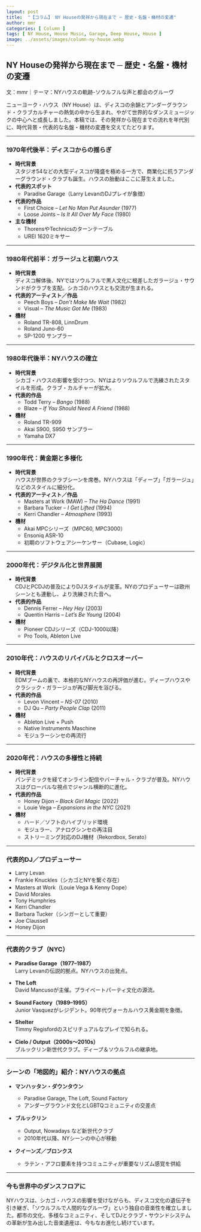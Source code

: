 ```yaml
---
layout: post
title:  "【コラム】 NY Houseの発祥から現在まで ─ 歴史・名盤・機材の変遷"
author: mmr
categories: [ Column ]
tags: [ NY House, House Music, Garage, Deep House, House ]
image: ../assets/images/column-ny-house.webp
---
```


## NY Houseの発祥から現在まで ─ 歴史・名盤・機材の変遷

文：mmr｜テーマ：NYハウスの軌跡-ソウルフルな声と都会のグルーヴ


ニューヨーク・ハウス（NY House）は、ディスコの余韻とアンダーグラウンド・クラブカルチャーの熱気の中から生まれ、やがて世界的なダンスミュージックの中心へと成長しました。本稿では、その発祥から現在までの流れを年代別に、時代背景・代表的な名盤・機材の変遷を交えてたどります。

---


### 1970年代後半：ディスコからの揺らぎ
- **時代背景**  
  スタジオ54などの大型ディスコが隆盛を極める一方で、商業化に抗うアンダーグラウンド・クラブも誕生。ハウスの胎動はここに芽生えました。  
- **代表的スポット**  
  - Paradise Garage（Larry LevanのDJプレイが象徴）  
- **代表的作品**  
  - First Choice – *Let No Man Put Asunder* (1977)  
  - Loose Joints – *Is It All Over My Face* (1980)  
- **主な機材**  
  - ThorensやTechnicsのターンテーブル  
  - UREI 1620ミキサー  

---

### 1980年代前半：ガラージュと初期ハウス
- **時代背景**  
  ディスコ解体後、NYではソウルフルで黒人文化に根差したガラージュ・サウンドがクラブを支配。シカゴのハウスとも交流が生まれる。  
- **代表的アーティスト／作品**  
  - Peech Boys – *Don’t Make Me Wait* (1982)  
  - Visual – *The Music Got Me* (1983)  
- **機材**  
  - Roland TR-808, LinnDrum  
  - Roland Juno-60  
  - SP-1200 サンプラー  

---

### 1980年代後半：NYハウスの確立
- **時代背景**  
  シカゴ・ハウスの影響を受けつつ、NYはよりソウルフルで洗練されたスタイルを形成。クラブ・カルチャーが拡大。  
- **代表的作品**  
  - Todd Terry – *Bango* (1988)  
  - Blaze – *If You Should Need A Friend* (1988)  
- **機材**  
  - Roland TR-909  
  - Akai S900, S950 サンプラー  
  - Yamaha DX7  

---

### 1990年代：黄金期と多様化
- **時代背景**  
  ハウスが世界のクラブシーンを席巻。NYハウスは「ディープ」「ガラージュ」などのスタイルに細分化。  
- **代表的アーティスト／作品**  
  - Masters at Work (MAW) – *The Ha Dance* (1991)  
  - Barbara Tucker – *I Get Lifted* (1994)  
  - Kerri Chandler – *Atmosphere* (1993)  
- **機材**  
  - Akai MPCシリーズ（MPC60, MPC3000）  
  - Ensoniq ASR-10  
  - 初期のソフトウェアシーケンサー（Cubase, Logic）  

---

### 2000年代：デジタル化と世界展開
- **時代背景**  
  CDJとPCDJの普及によりDJスタイルが変革。NYのプロデューサーは欧州シーンとも連動し、より洗練された音へ。  
- **代表的作品**  
  - Dennis Ferrer – *Hey Hey* (2003)  
  - Quentin Harris – *Let’s Be Young* (2004)  
- **機材**  
  - Pioneer CDJシリーズ（CDJ-1000以降）  
  - Pro Tools, Ableton Live  

---

### 2010年代：ハウスのリバイバルとクロスオーバー
- **時代背景**  
  EDMブームの裏で、本格的なNYハウスの再評価が進む。ディープハウスやクラシック・ガラージュが再び脚光を浴びる。  
- **代表的作品**  
  - Levon Vincent – *NS-07* (2010)  
  - DJ Qu – *Party People Clap* (2011)  
- **機材**  
  - Ableton Live + Push  
  - Native Instruments Maschine  
  - モジュラーシンセの再流行  

---

### 2020年代：ハウスの多様性と持続
- **時代背景**  
  パンデミックを経てオンライン配信やバーチャル・クラブが普及。NYハウスはグローバルな視点でジャンル横断的に進化。  
- **代表的作品**  
  - Honey Dijon – *Black Girl Magic* (2022)  
  - Louie Vega – *Expansions in the NYC* (2021)  
- **機材**  
  - ハード／ソフトのハイブリッド環境  
  - モジュラー、アナログシンセの再注目  
  - ストリーミング対応のDJ機材（Rekordbox, Serato）  

---

### 代表的DJ／プロデューサー

- Larry Levan  
- Frankie Knuckles（シカゴとNYを繋ぐ存在）  
- Masters at Work（Louie Vega & Kenny Dope）  
- David Morales  
- Tony Humphries  
- Kerri Chandler  
- Barbara Tucker（シンガーとして重要）  
- Joe Claussell  
- Honey Dijon  

---

### 代表的クラブ（NYC）

- **Paradise Garage（1977–1987）**  
  Larry Levanの伝説的拠点。NYハウスの出発点。  

- **The Loft**  
  David Mancusoが主催。プライベートパーティ文化の源流。  

- **Sound Factory（1989–1995）**  
  Junior Vasquezがレジデント。90年代ヴォーカルハウス黄金期を象徴。  

- **Shelter**  
  Timmy Regisfordのスピリチュアルなプレイで知られる。  

- **Cielo / Output（2000s〜2010s）**  
  ブルックリン新世代クラブ。ディープ＆ソウルフルの継承地。  

---

### シーンの「地図的」紹介：NYハウスの拠点

- **マンハッタン・ダウンタウン**  
  - Paradise Garage, The Loft, Sound Factory  
  - アンダーグラウンド文化とLGBTQコミュニティの交差点  

- **ブルックリン**  
  - Output, Nowadays など新世代クラブ  
  - 2010年代以降、NYシーンの中心が移動  

- **クイーンズ／ブロンクス**  
  - ラテン・アフロ要素を持つコミュニティが重要なリズム感覚を供給  

---

### 今も世界中のダンスフロアに
NYハウスは、シカゴ・ハウスの影響を受けながらも、ディスコ文化の遺伝子を引き継ぎ、「ソウルフルで人間的なグルーヴ」という独自の音楽性を確立しました。都市の文化、多様なコミュニティ、そしてDJとクラブ・サウンドシステムの革新が生み出した音楽遺産は、今もなお進化し続けています。